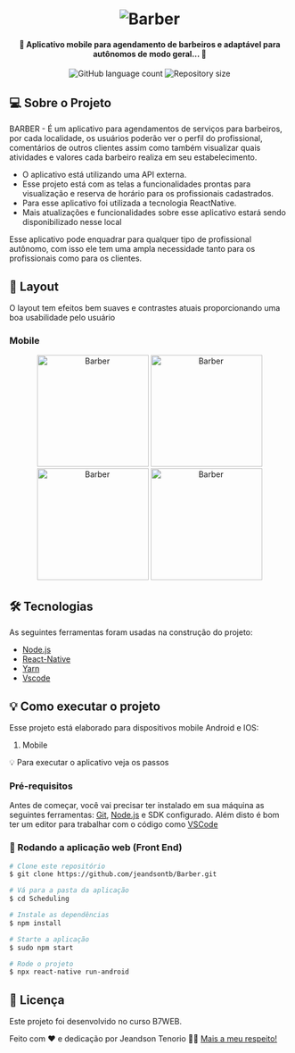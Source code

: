 <h1 align="center">
    <img alt="Barber" title="#App Barber" src="src/img/img.jpg" />
</h1>

<h4 align="center"> 
	🚧 Aplicativo mobile para agendamento de barbeiros e adaptável para autônomos de modo geral... 🚧
</h4>

<p align="center">
  <img alt="GitHub language count" src="https://img.shields.io/static/v1?label=Language&message=4&color=green&style=for-the-badge&logo=ghost">

  <img alt="Repository size" src="https://img.shields.io/static/v1?label=Last%20commit&message=September&color=yellowgreen&style=for-the-badge&logo=Slack">
</p>

## 💻 Sobre o Projeto

BARBER - É um aplicativo para agendamentos de serviços para barbeiros, por cada localidade, 
os usuários poderão ver o perfil do profissional, comentários de outros clientes assim como 
também visualizar quais atividades e valores cada barbeiro realiza em seu estabelecimento.

 * O aplicativo está utilizando uma API externa. 
 * Esse projeto está com as telas a funcionalidades prontas para visualização e reserva de horário
 para os profissionais cadastrados.
 * Para esse aplicativo foi utilizada a tecnologia ReactNative.
 * Mais atualizações e funcionalidades sobre esse aplicativo estará sendo disponibilizado nesse
 local

Esse aplicativo pode enquadrar para qualquer tipo de profissional autônomo, com isso ele tem uma 
ampla necessidade tanto para os profissionais como para os clientes.


## 🎨 Layout

O layout tem efeitos bem suaves e contrastes atuais proporcionando uma boa usabilidade pelo usuário


### Mobile

<p align="center">
  <img alt="Barber" title="#Barber" src="" width="200px">

  <img alt="Barber" title="#Barber" src="" width="200px">

  <img alt="Barber" title="#Barber" src="" width="200px">

  <img alt="Barber" title="#Barber" src="" width="200px">
</p>

## 🛠 Tecnologias

As seguintes ferramentas foram usadas na construção do projeto:

- [Node.js][nodejs]
- [React-Native][reactnative]
- [Yarn][yarn]
- [Vscode][vscode]

## 💡 Como executar o projeto

Esse projeto está elaborado para dispositivos mobile Android e IOS:

1. Mobile 

💡 Para executar o aplicativo veja os passos

### Pré-requisitos

Antes de começar, você vai precisar ter instalado em sua máquina as seguintes ferramentas:
[Git](https://git-scm.com), [Node.js][nodejs] e SDK configurado. 
Além disto é bom ter um editor para trabalhar com o código como [VSCode][vscode]

### 🧭 Rodando a aplicação web (Front End)

```bash
# Clone este repositório
$ git clone https://github.com/jeandsontb/Barber.git

# Vá para a pasta da aplicação 
$ cd Scheduling

# Instale as dependências
$ npm install

# Starte a aplicação
$ sudo npm start

# Rode o projeto 
$ npx react-native run-android


```

## 📝 Licença

Este projeto foi desenvolvido no curso B7WEB.

Feito com ❤️ e dedicação por Jeandson Tenorio 👋🏽 [Mais a meu respeito!](https://www.linkedin.com/in/jeandson/)

[nodejs]: https://nodejs.org/
[reactnative]: https://reactnative.dev/
[yarn]: https://yarnpkg.com/
[vscode]: https://code.visualstudio.com/